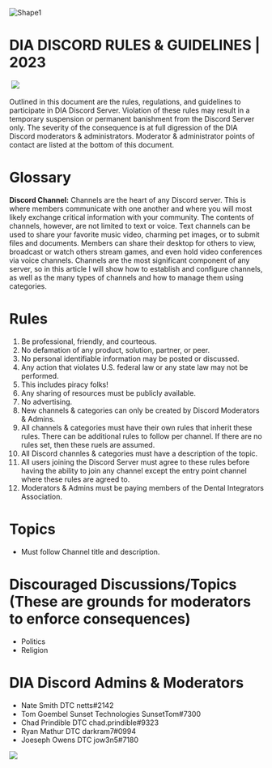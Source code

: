 ![Shape1](RackMultipart20230508-1-5wjor2_html_926188c28ecc1564.gif)

# DIA DISCORD RULES & GUIDELINES | 2023

­ ![](RackMultipart20230508-1-5wjor2_html_6fc70535ea91dbfb.png)

Outlined in this document are the rules, regulations, and guidelines to participate in DIA Discord Server. Violation of these rules may result in a temporary suspension or permanent banishment from the Discord Server only. The severity of the consequence is at full digression of the DIA Discord moderators & administrators. Moderator & administrator points of contact are listed at the bottom of this document.

# Glossary

**Discord Channel:** Channels are the heart of any Discord server. This is where members communicate with one another and where you will most likely exchange critical information with your community. The contents of channels, however, are not limited to text or voice. Text channels can be used to share your favorite music video, charming pet images, or to submit files and documents. Members can share their desktop for others to view, broadcast or watch others stream games, and even hold video conferences via voice channels. Channels are the most significant component of any server, so in this article I will show how to establish and configure channels, as well as the many types of channels and how to manage them using categories.

# Rules

1. Be professional, friendly, and courteous.
2. No defamation of any product, solution, partner, or peer.
3. No personal identifiable information may be posted or discussed.
4. Any action that violates U.S. federal law or any state law may not be performed.
  1. This includes piracy folks!
5. Any sharing of resources must be publicly available.
6. No advertising.
8. New channels & categories can only be created by Discord Moderators & Admins.
9. All channels & categories must have their own rules that inherit these rules. There can be additional rules to follow per channel. If there are no rules set, then these ruels are assumed.
10. All Discord channles & categories must have a description of the topic. 
11. All users joining the Discord Server must agree to these rules before having the ability to join any channel except the entry point channel where these rules are agreed to.
12. Moderators & Admins must be paying members of the Dental Integrators Association.

# Topics

- Must follow Channel title and description.

# Discouraged Discussions/Topics (These are grounds for moderators to enforce consequences)

- Politics
- Religion

# DIA Discord Admins & Moderators

- Nate Smith DTC netts#2142
- Tom Goembel Sunset Technologies SunsetTom#7300
- Chad Prindible DTC chad.prindible#9323
- Ryan Mathur DTC darkram7#0994
- Joeseph Owens DTC jow3n5#7180

![](RackMultipart20230508-1-5wjor2_html_d70e405a19583fa.png)
